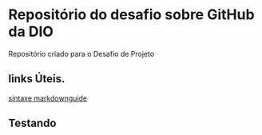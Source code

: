 # Repositório do desafio sobre GitHub da DIO
Repositório criado para o Desafio de Projeto

## links Úteis.
[sintaxe markdownguide](https://www.markdownguide.org/)

## Testando 

